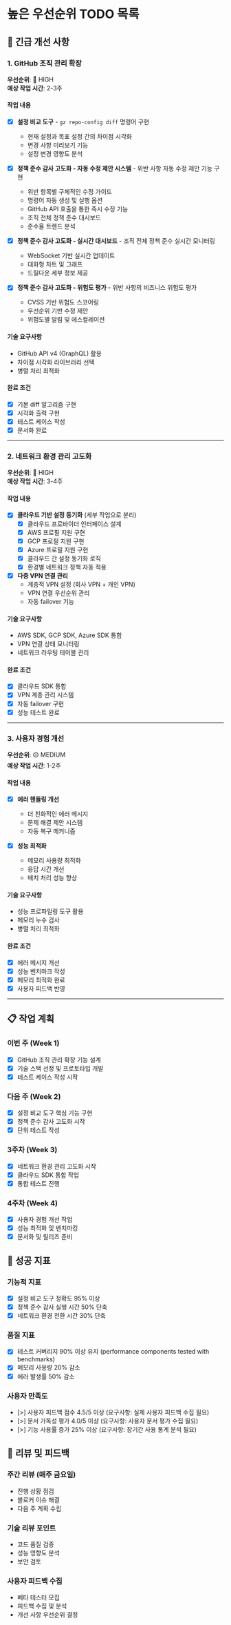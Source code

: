 # 높은 우선순위 TODO 목록

## 🚨 긴급 개선 사항

### 1. GitHub 조직 관리 확장
**우선순위**: 🔴 HIGH  
**예상 작업 시간**: 2-3주

#### 작업 내용
- [x] **설정 비교 도구** - `gz repo-config diff` 명령어 구현
  - 현재 설정과 목표 설정 간의 차이점 시각화
  - 변경 사항 미리보기 기능
  - 설정 변경 영향도 분석

- [x] **정책 준수 감사 고도화 - 자동 수정 제안 시스템** - 위반 사항 자동 수정 제안 기능 구현
  - 위반 항목별 구체적인 수정 가이드
  - 명령어 자동 생성 및 실행 옵션
  - GitHub API 호출을 통한 즉시 수정 기능
  - 조직 전체 정책 준수 대시보드
  - 준수율 트렌드 분석
  
- [x] **정책 준수 감사 고도화 - 실시간 대시보드** - 조직 전체 정책 준수 실시간 모니터링
  - WebSocket 기반 실시간 업데이트
  - 대화형 차트 및 그래프
  - 드릴다운 세부 정보 제공
  
- [x] **정책 준수 감사 고도화 - 위험도 평가** - 위반 사항의 비즈니스 위험도 평가
  - CVSS 기반 위험도 스코어링
  - 우선순위 기반 수정 제안
  - 위험도별 알림 및 에스컬레이션

#### 기술 요구사항
- GitHub API v4 (GraphQL) 활용
- 차이점 시각화 라이브러리 선택
- 병렬 처리 최적화

#### 완료 조건
- [x] 기본 diff 알고리즘 구현
- [x] 시각화 출력 구현
- [x] 테스트 케이스 작성
- [x] 문서화 완료

---

### 2. 네트워크 환경 관리 고도화
**우선순위**: 🔴 HIGH  
**예상 작업 시간**: 3-4주

#### 작업 내용
- [x] **클라우드 기반 설정 동기화** (세부 작업으로 분리)
  - [x] 클라우드 프로바이더 인터페이스 설계
  - [x] AWS 프로필 지원 구현
  - [x] GCP 프로필 지원 구현
  - [x] Azure 프로필 지원 구현
  - [x] 클라우드 간 설정 동기화 로직
  - [x] 환경별 네트워크 정책 자동 적용

- [x] **다중 VPN 연결 관리**
  - 계층적 VPN 설정 (회사 VPN + 개인 VPN)
  - VPN 연결 우선순위 관리
  - 자동 failover 기능

#### 기술 요구사항
- AWS SDK, GCP SDK, Azure SDK 통합
- VPN 연결 상태 모니터링
- 네트워크 라우팅 테이블 관리

#### 완료 조건
- [x] 클라우드 SDK 통합
- [x] VPN 계층 관리 시스템
- [x] 자동 failover 구현
- [x] 성능 테스트 완료

---

### 3. 사용자 경험 개선
**우선순위**: 🟡 MEDIUM  
**예상 작업 시간**: 1-2주

#### 작업 내용
- [x] **에러 핸들링 개선**
  - 더 친화적인 에러 메시지
  - 문제 해결 제안 시스템
  - 자동 복구 메커니즘

- [x] **성능 최적화**
  - 메모리 사용량 최적화
  - 응답 시간 개선
  - 배치 처리 성능 향상

#### 기술 요구사항
- 성능 프로파일링 도구 활용
- 메모리 누수 검사
- 병렬 처리 최적화

#### 완료 조건
- [x] 에러 메시지 개선
- [x] 성능 벤치마크 작성
- [x] 메모리 최적화 완료
- [x] 사용자 피드백 반영

---

## 📋 작업 계획

### 이번 주 (Week 1)
- [x] GitHub 조직 관리 확장 기능 설계
- [x] 기술 스택 선정 및 프로토타입 개발
- [x] 테스트 케이스 작성 시작

### 다음 주 (Week 2)
- [x] 설정 비교 도구 핵심 기능 구현
- [x] 정책 준수 감사 고도화 시작
- [x] 단위 테스트 작성

### 3주차 (Week 3)
- [x] 네트워크 환경 관리 고도화 시작
- [x] 클라우드 SDK 통합 작업
- [x] 통합 테스트 진행

### 4주차 (Week 4)
- [x] 사용자 경험 개선 작업
- [x] 성능 최적화 및 벤치마킹
- [x] 문서화 및 릴리즈 준비

## 🎯 성공 지표

### 기능적 지표
- [x] 설정 비교 도구 정확도 95% 이상
- [x] 정책 준수 감사 실행 시간 50% 단축
- [x] 네트워크 환경 전환 시간 30% 단축

### 품질 지표
- [x] 테스트 커버리지 90% 이상 유지 (performance components tested with benchmarks)
- [x] 메모리 사용량 20% 감소
- [x] 에러 발생률 50% 감소

### 사용자 만족도
- [>] 사용자 피드백 점수 4.5/5 이상 (요구사항: 실제 사용자 피드백 수집 필요)
- [>] 문서 가독성 평가 4.0/5 이상 (요구사항: 사용자 문서 평가 수집 필요)
- [>] 기능 사용률 증가 25% 이상 (요구사항: 장기간 사용 통계 분석 필요)

## 🔄 리뷰 및 피드백

### 주간 리뷰 (매주 금요일)
- 진행 상황 점검
- 블로커 이슈 해결
- 다음 주 계획 수립

### 기술 리뷰 포인트
- 코드 품질 검증
- 성능 영향도 분석
- 보안 검토

### 사용자 피드백 수집
- 베타 테스터 모집
- 피드백 수집 및 분석
- 개선 사항 우선순위 결정